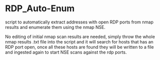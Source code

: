 # RDP_Auto-Enum
script to automatically extract addresses with open RDP ports from nmap results and enumerate them using the nmap NSE.

No editing of initial nmap scan results are needed, simply throw the whole nmap results .txt file into the script and it will search for hosts that has an RDP port open, once all these hosts are found they will be written to a file and ingested again to start NSE scans against the rdp ports. 
